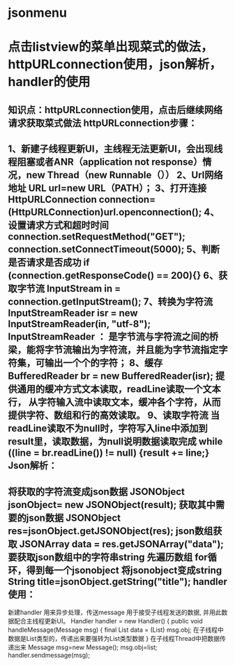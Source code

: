 # jsonmenu
点击listview的菜单出现菜式的做法，httpURLconnection使用，json解析，handler的使用
=====
知识点：httpURLconnection使用，点击后继续网络请求获取菜式做法
httpURLconnection步骤：
-------
1、新建子线程更新UI，主线程无法更新UI，会出现线程阻塞或者ANR（application not response）情况，new Thread（new Runnable（））
2、Url网络地址 URL url=new URL（PATH）；
3、打开连接 HttpURLConnection connection=(HttpURLConnection)url.openconnection();
4、设置请求方式和超时时间  connection.setRequestMethod("GET");    connection.setConnectTimeout(5000);
5、判断是否请求是否成功  if (connection.getResponseCode() == 200){}
6、获取字节流 InputStream in = connection.getInputStream();
7、转换为字符流  InputStreamReader isr = new InputStreamReader(in, "utf-8");
InputStreamReader ： 是字节流与字符流之间的桥梁，能将字节流输出为字符流，并且能为字节流指定字符集，可输出一个个的字符；
8、缓存 BufferedReader br = new BufferedReader(isr);
提供通用的缓冲方式文本读取，readLine读取一个文本行， 从字符输入流中读取文本，缓冲各个字符，从而提供字符、数组和行的高效读取。
9、读取字符流  当readLine读取不为null时，字符写入line中添加到result里，读取数据，为null说明数据读取完成  while ((line = br.readLine()) != null) {result += line;}
Json解析：
---------
将获取的字符流变成json数据  JSONObject jsonObject= new JSONObject(result);
获取其中需要的json数据    JSONObject res=jsonObject.getJSONObject(res);
json数组获取    JSONArray data = res.getJSONArray("data");
要获取json数组中的字符串string  先遍历数组 for循环，得到每一个jsonobject
将jsonobject变成string    String title=jsonObject.getString("title");
handler使用：
----------
新建handler 用来异步处理，传送message  用于接受子线程发送的数据, 并用此数据配合主线程更新UI。
 Handler handler = new Handler() {
        public void handleMessage(Message msg) {
            final List data = (List) msg.obj;                  在子线程中数据是List类型的，传递出来要强转为List类型数据
            }
在子线程Thread中把数据传递出来
Message msg=new Message();
msg.obj=list;
handler.sendmessage(msg);
